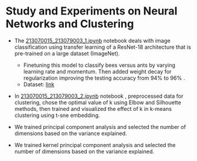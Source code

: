 # Study and Experiments on Neural Networks and Clustering
- The [213070015_213079003_1.ipynb](https://github.com/213079003/EE769-IML/blob/main/Assignment3/213070015_213079003_1.ipynb) notebook deals with image classification using transfer learning of a ResNet-18 architecture that is pre-trained on a large dataset (ImageNet).
    - Finetuning this model to classify bees versus ants by varying learning rate and momentum. Then added weight decay for regularization improving the testing accuracy from 94% to 96% .
    - Dataset: [link](https://download.pytorch.org/tutorial/hymenoptera_data.zip)
- In [213070015_213079003_2.ipynb](https://github.com/213079003/EE769-IML/blob/main/Assignment3/213070015_213079003_1.ipynb) notebook , preprocessed data for clustering, chose the optimal value of k using Elbow and Silhouette methods, then trained and visualized the effect of k in k-means clustering using t-sne embedding.

  
- We trained principal component analysis and selected the number of dimensions based on the variance explained.
- We trained kernel principal component analysis and selected the number of dimensions based on the variance explained.
